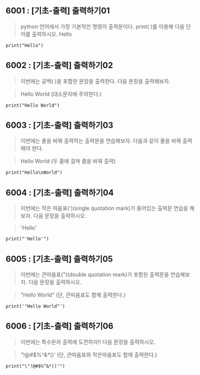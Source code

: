 ## 6001 : [기초-출력] 출력하기01

> python 언어에서 가장 기본적인 명령이 출력문이다.
> print( )를 이용해 다음 단어를 출력하시오.
> Hello

```
print("Hello")
```
## 6002 : [기초-출력] 출력하기02

>이번에는 공백( )을 포함한 문장을 출력한다.
>다음 문장을 출력해보자.

>Hello World
>(대소문자에 주의한다.)

```
print("Hello World")
```

## 6003 : [기초-출력] 출력하기03

>이번에는 줄을 바꿔 출력하는 출력문을 연습해보자. 다음과 같이 줄을 바꿔 출력해야 한다.

>Hello
>World
>(두 줄에 걸쳐 줄을 바꿔 출력)

```
print("Hello\nWorld")
```
## 6004 : [기초-출력] 출력하기04

>이번에는 작은 따옴표(')(single quotation mark)가 들어있는 출력문 연습을 해보자.
>다음 문장을 출력하시오.

>'Hello'

```
print("'Hello'")
```
## 6005 : [기초-출력] 출력하기05

>이번에는 큰따옴표(")(double quotation mark)가 포함된 출력문을 연습해보자.
>다음 문장을 출력하시오.

>"Hello World" 
>(단, 큰따옴표도 함께 출력한다.)

```
print('"Hello World"')
```

## 6006 : [기초-출력] 출력하기06

>이번에는 특수문자 출력에 도전하자!!
>다음 문장을 출력하시오.

>"!@#$%^&*()'
>(단, 큰따옴표와 작은따옴표도 함께 출력한다.)

```
print("\"!@#$%^&*()'")
```